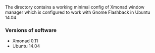 The directory contains a working minimal config of Xmonad window manager which is configured to work with Gnome Flashback in Ubuntu 14.04

### Versions of software

- Xmonad 0.11
- Ubuntu 14.04
